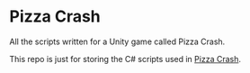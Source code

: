 # Pizza Crash
All the scripts written for a Unity game called Pizza Crash.

This repo is just for storing the C# scripts used in [Pizza Crash](https://niall-slater.itch.io/pizza-crash).
